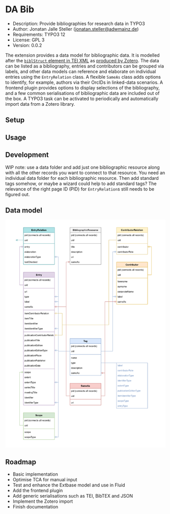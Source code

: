 # DA Bib

- Description: Provide bibliographies for research data in TYPO3
- Author: Jonatan Jalle Steller ([jonatan.steller@adwmainz.de](mailto:jonatan.steller@adwmainz.de))
- Requirements: TYPO3 12
- License: GPL 3
- Version: 0.0.2

The extension provides a data model for bibliographic data. It is modelled after the [`biblStruct` element in TEI XML](https://www.tei-c.org/release/doc/tei-p5-doc/en/html/ref-biblStruct.html) as [produced by Zotero](https://github.com/zotero/translators/blob/master/TEI.js). The data can be listed as a bibliography, entries and contributors can be grouped via labels, and other data models can reference and elaborate on individual entries using the `EntryRelation` class. A flexible `SameAs` class adds options to identify, for example, authors via their OrcIDs in linked-data scenarios. A frontend plugin provides options to display selections of the bibliography, and a few common serialisations of bibliographic data are included out of the box. A TYPO3 task can be activated to periodically and automatically import data from a Zotero library.

## Setup

## Usage

## Development

WIP note: use a data folder and add just one bibliographic resource along with all the other records you want to connect to that resource. You need an individual data folder for each bibliographic resource. Then add standard tags somehow, or maybe a wizard could help to add standard tags? The relevance of the right page ID (PID) for `EntryRelation`s still needs to be figured out.

## Data model

![Data model of DA Bib, drawn using draw.io](Documentation/datamodel.png)

## Roadmap

- Basic implementation
- Optimise TCA for manual input
- Test and enhance the Extbase model and use in Fluid
- Add the frontend plugin
- Add generic serialisations such as TEI, BibTEX and JSON
- Implement the Zotero import
- Finish documentation
